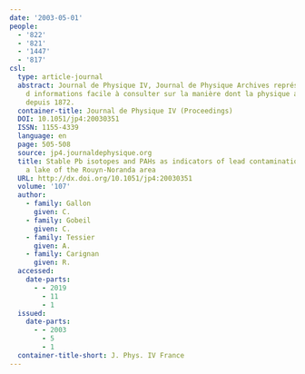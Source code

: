 ```yaml
---
date: '2003-05-01'
people:
  - '822'
  - '821'
  - '1447'
  - '817'
csl:
  type: article-journal
  abstract: Journal de Physique IV, Journal de Physique Archives représente une mine
    d informations facile à consulter sur la manière dont la physique a été publiée
    depuis 1872.
  container-title: Journal de Physique IV (Proceedings)
  DOI: 10.1051/jp4:20030351
  ISSN: 1155-4339
  language: en
  page: 505-508
  source: jp4.journaldephysique.org
  title: Stable Pb isotopes and PAHs as indicators of lead contamination sources in
    a lake of the Rouyn-Noranda area
  URL: http://dx.doi.org/10.1051/jp4:20030351
  volume: '107'
  author:
    - family: Gallon
      given: C.
    - family: Gobeil
      given: C.
    - family: Tessier
      given: A.
    - family: Carignan
      given: R.
  accessed:
    date-parts:
      - - 2019
        - 11
        - 1
  issued:
    date-parts:
      - - 2003
        - 5
        - 1
  container-title-short: J. Phys. IV France
---
```

